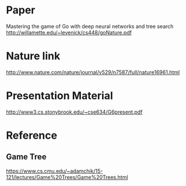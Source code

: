 # Paper
Mastering the game of Go with deep neural networks and tree search
http://willamette.edu/~levenick/cs448/goNature.pdf

# Nature link
http://www.nature.com/nature/journal/v529/n7587/full/nature16961.html

# Presentation Material
http://www3.cs.stonybrook.edu/~cse634/G6present.pdf

# Reference
## Game Tree
https://www.cs.cmu.edu/~adamchik/15-121/lectures/Game%20Trees/Game%20Trees.html
